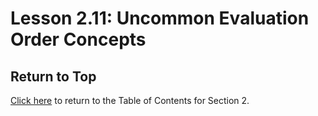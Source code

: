 # Lesson 2.11: Uncommon Evaluation Order Concepts

## Return to Top

[Click here](../README.md) to return to the Table of Contents for Section 2.
